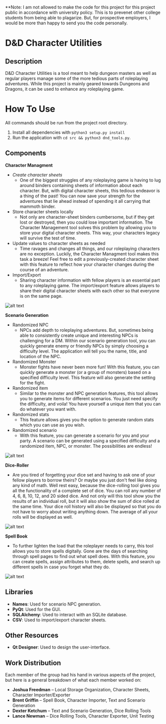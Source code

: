 **Note: I am not allowed to make the code for this project for this project public in accordance with university policy. This is to prevenet other college students from being able to plagarize. But, for prospective employers, I would be more than happy to send you the code personally.

# D&D Character Utilities

## Description
D&D Character Utilities is a tool meant to help dungeon masters as well as regular players manage some of the more tedious parts of roleplaying adventures. While this project is mainly geared towards Dungeons and Dragons, it can be used to enhance any roleplaying game.

# How To Use
All commands should be run from the project root directory.
1. Install all dependencies with `python3 setup.py install`
2. Run the application with `cd src && python3 dnd_tools.py`.

## Components

**Character Managment**
- *Create character sheets*
  -  One of the biggest struggles of any roleplaying game is having to lug around binders containing sheets of information about each character. But, with digital character sheets, this tedious endeavor is a thing of the past! You can now save your strength for the adventures that lie ahead instead of spending it all carrying that mammoth binder.
- Store character sheets locally  
  -  Not only are character-sheet binders cumbersome, but if they get lost or destroyed, then you could lose important information. The Character Management tool solves this problem by allowing you to store your digital character sheets. This way, your characters legacy will survive the test of time.
- Update values to character sheets as needed
  - Time ravages and changes all things, and our roleplaying characters are no exception. Luckily, the Character Managment tool makes this task a breeze! Feel free to edit a previously-created character sheet with this feature to reflect how your character changes during the course of an adventure.
- Import/Export
  - Sharing character information with fellow players is an essential part to any roleplaying game. The import/export feature allows players to share their digital character sheets with each other so that everyone is on the same page.

![alt text](https://cdn.discordapp.com/attachments/520161015594483715/520163966715035648/Screenshot_from_2018-12-06_04-05-26.png)

**Scenario Generation**
- Randomized NPC
  - NPCs add depth to roleplaying adventures. But, sometimes being able to consistently create unique and interesting NPCs is challenging for a DM. Within our scenario generation tool, you can quickly generate enemy or friendly NPCs by simply choosing a difficulty level. The application will tell you the name, title, and location of the NPC.   
- Randomized Monster
  - Monster fights have never been more fun! With this feature, you can quickly generate a monster (or a group of monsters) based on a specified difficulty level. This feature will also generate the setting for the fight.   
- Randomized item
  -  Similar to the monster and NPC generation features, this tool allows you to generate items for different scenarios. You just need specify the difficulty, and voila! You have yourself a unique item that you can do whatever you want with.    
- Randomized stats
  -  This feature allows gives you the option to generate random stats which you can use as you wish.
- Randomized scenario
  -  With this feature, you can generate a scenario for you and your party. A scenario can be generated using a specified difficulty and a randomized item, NPC, or monster. The possibilities are endless!

![alt text](https://media.discordapp.net/attachments/520161015594483715/520161119038341131/Screenshot_from_2018-12-06_03-49-29.png?width=720&height=520)

**Dice-Roller**
- Are you tired of forgetting your dice set and having to ask one of your fellow players to borrow theirs? Or maybe you just don't feel like doing any kind of math. Well rest easy, because the dice-rolling tool gives you all the functionality of a complete set of dice. You can roll any number of 4, 6, 8, 10, 12, and 20 sided dice.  And not only will this tool show you the results of an individual roll, but it will also show the sum of dice rolled at the same time. Your dice roll history will also be displayed so that you do not have to worry about writing anything down. The average of all your rolls will be displayed as well.  

![alt text](https://cdn.discordapp.com/attachments/520161015594483715/520163230505762836/Screenshot_from_2018-12-06_04-02-28.png)

**Spell Book**
- To further lighten the load that the roleplayer needs to carry, this tool allows you to store spells digitally. Gone are the days of searching through spell pages to find out what spell does. With this feature, you can create spells, assign attributes to them, delete spells, and search up different spells in case you forget what they do.  

![alt text](https://cdn.discordapp.com/attachments/520161015594483715/520166845739958272/Screenshot_from_2018-12-06_04-16-51.png)

## Libraries
- **Names**: Used for scenario NPC generation.
- **PyQt**: Used for the GUI.
- **SQLAlchemy**: Used to interact with an SQLite database.
- **CSV**: Used to import/export character sheets.

## Other Resources
- **Qt Designer**: Used to design the user-interface.

## Work Distribution
Each member of the group had his hand in various aspects of the project,  but here is a general breakdown of what each member worked on:
- **Joshua Freedman** – Local Storage Organization, Character Sheets, Character Importer/Exporter
- **Brent Griffin** – Spell Book, Character Importer, Text and Scenario Generation
- **Dexter Ketchum** – Text and Scenario Generation, Dice Rolling Tools
- **Lance Newman** – Dice Rolling Tools, Character Exporter, Unit Testing
